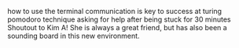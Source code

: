 how to use the terminal
communication is key to success at turing
pomodoro technique
asking for help after being stuck for 30 minutes
Shoutout to Kim A! She is always a great friend, but has also been a sounding board in this new environment.
